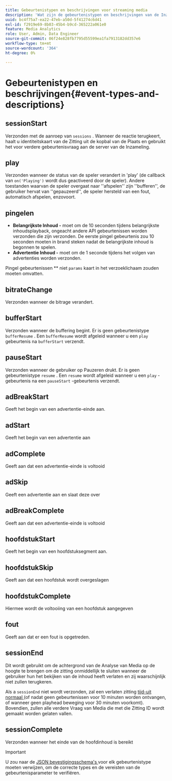 ```yaml
---
title: Gebeurtenistypen en beschrijvingen voor streaming media
description: 'Wat zijn de gebeurtenistypen en beschrijvingen van de Inzameling van Media? '
uuid: bc4f75a7-ea22-47eb-a50d-5f41274c6d41
exl-id: f2919e69-8b03-45b4-b9cd-365222a061e0
feature: Media Analytics
role: User, Admin, Data Engineer
source-git-commit: 06f24e828fb7795d55599ea1fa7913182dd357e6
workflow-type: tm+mt
source-wordcount: '364'
ht-degree: 0%

---
```


# Gebeurtenistypen en beschrijvingen{#event-types-and-descriptions}

## sessionStart

Verzonden met de aanroep van `sessions` . Wanneer de reactie terugkeert, haalt u identiteitskaart van de Zitting uit de kopbal van de Plaats en gebruikt het voor verdere gebeurtenisvraag aan de server van de Inzameling.

## play

Verzonden wanneer de status van de speler verandert in &#39;play&#39; (de callback van `on('Playing')` wordt dus geactiveerd door de speler). Andere toestanden waarvan de speler overgaat naar &#39;&#39;afspelen&#39;&#39; zijn &#39;&#39;bufferen&#39;&#39;, de gebruiker hervat van &#39;&#39;gepauzeerd&#39;&#39;, de speler hersteld van een fout, automatisch afspelen, enzovoort.

## pingelen

* **Belangrijkste Inhoud -** moet om de 10 seconden tijdens belangrijkste inhoudsplayback, ongeacht andere API gebeurtenissen worden verzonden die zijn verzonden. De eerste pingel gebeurtenis zou 10 seconden moeten in brand steken nadat de belangrijkste inhoud is begonnen te spelen.
* **Advertentie Inhoud -** moet om de 1 seconde tijdens het volgen van advertenties worden verzonden.

Pingel gebeurtenissen ** niet `params` kaart in het verzoeklichaam zouden moeten omvatten.

## bitrateChange

Verzonden wanneer de bitrage verandert.

## bufferStart

Verzonden wanneer de buffering begint. Er is geen gebeurtenistype `bufferResume` . Een `bufferResume` wordt afgeleid wanneer u een `play` gebeurtenis na `bufferStart` verzendt.

## pauseStart

Verzonden wanneer de gebruiker op Pauzeren drukt. Er is geen gebeurtenistype `resume` . Een `resume` wordt afgeleid wanneer u een `play` -gebeurtenis na een `pauseStart` -gebeurtenis verzendt.

## adBreakStart

Geeft het begin van een advertentie-einde aan.

## adStart

Geeft het begin van een advertentie aan

## adComplete

Geeft aan dat een advertentie-einde is voltooid

## adSkip

Geeft een advertentie aan en slaat deze over

## adBreakComplete

Geeft aan dat een advertentie-einde is voltooid

## hoofdstukStart

Geeft het begin van een hoofdstuksegment aan.

## hoofdstukSkip

Geeft aan dat een hoofdstuk wordt overgeslagen

## hoofdstukComplete

Hiermee wordt de voltooiing van een hoofdstuk aangegeven

## fout

Geeft aan dat er een fout is opgetreden.

## sessionEnd

Dit wordt gebruikt om de achtergrond van de Analyse van Media op de hoogte te brengen om de zitting onmiddellijk te sluiten wanneer de gebruiker hun het bekijken van de inhoud heeft verlaten en zij waarschijnlijk niet zullen terugkeren.

Als a `sessionEnd` niet wordt verzonden, zal een verlaten zitting [ tijd-uit normaal ](../mc-api-impl/mc-api-timeout.md) (of nadat geen gebeurtenissen voor 10 minuten worden ontvangen, of wanneer geen playhead beweging voor 30 minuten voorkomt). Bovendien, zullen alle verdere Vraag van Media die met die Zitting ID wordt gemaakt worden gelaten vallen.

## sessionComplete

Verzonden wanneer het einde van de hoofdinhoud is bereikt

>[!IMPORTANT]
>
>U zou naar de [ JSON bevestigingsschema&#39;s ](mc-api-json-validation.md) voor elk gebeurtenistype moeten verwijzen, om de correcte types en de vereisten van de gebeurtenisparameter te verifiëren.
